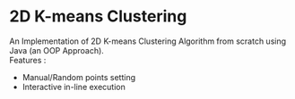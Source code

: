 # 2D K-means Clustering 
An Implementation of 2D K-means Clustering Algorithm from scratch using Java (an OOP Approach).  
Features : 
- Manual/Random points setting
- Interactive in-line execution
